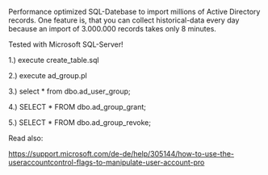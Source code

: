 Performance optimized SQL-Datebase to import millions of Active Directory records.
One feature is, that you can collect historical-data every day because an import of 3.000.000 records takes only 8 minutes.

Tested with Microsoft SQL-Server!

1.) execute create_table.sql

2.) execute ad_group.pl

3.) select * from dbo.ad_user_group;

4.) SELECT * FROM dbo.ad_group_grant;

5.) SELECT * FROM dbo.ad_group_revoke;

Read also:

https://support.microsoft.com/de-de/help/305144/how-to-use-the-useraccountcontrol-flags-to-manipulate-user-account-pro
